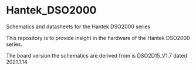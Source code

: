 # Hantek_DSO2000
Schematics and datasheets for the Hantek DSO2000 series

This repository is to provide insight in the hardware of the Hantek DSO2000 series.

The board version the schematics are derived from is DSO2D15_V1.7 dated 2021.1.14

